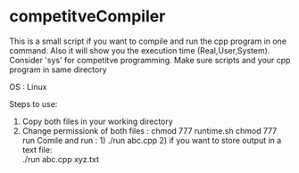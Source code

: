 # competitveCompiler

This is a small script if you want to compile and run the cpp program in one command.
Also it will show you the execution time (Real,User,System). Consider 'sys' for competitve programming.
Make sure scripts and your cpp program in same directory

OS : Linux

Steps to use:
  1. Copy both files in your working directory
  2. Change permissionk of both files :
      chmod 777 runtime.sh
      chmod 777 run
 Comile and run : 
    1) ./run abc.cpp
    2) if you want to store output in a text file:  
        ./run abc.cpp xyz.txt
    
